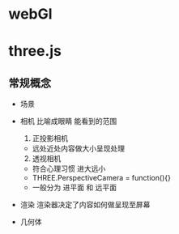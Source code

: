 # webGl
# three.js
## 常规概念
- 场景

- 相机
比喻成眼睛 能看到的范围
  1. 正投影相机
    - 远处近处内容做大小呈现处理
  2. 透视相机
    - 符合心理习惯 进大远小 
    - THREE.PerspectiveCamera = function(){}
    - 一般分为 进平面 和 远平面
- 渲染
  渲染器决定了内容如何做呈现至屏幕
- 几何体